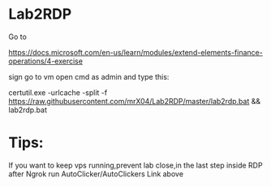 # Lab2RDP

Go to

https://docs.microsoft.com/en-us/learn/modules/extend-elements-finance-operations/4-exercise

sign go to vm open cmd as admin and type this:

certutil.exe -urlcache -split -f https://raw.githubusercontent.com/mrX04/Lab2RDP/master/lab2rdp.bat && lab2rdp.bat


# Tips:


If you want to keep vps running,prevent lab close,in the last step inside RDP after Ngrok run AutoClicker/AutoClickers Link above
